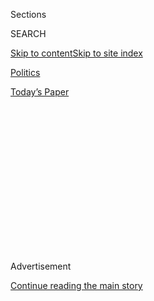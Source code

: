 <div id="app">

<div>

<div>

<div>

<div class="NYTAppHideMasthead css-1q2w90k e1suatyy0">

<div class="section css-ui9rw0 e1suatyy2">

<div class="css-eph4ug er09x8g0">

<div class="css-6n7j50">

</div>

<span class="css-1dv1kvn">Sections</span>

<div class="css-10488qs">

<span class="css-1dv1kvn">SEARCH</span>

</div>

[Skip to content](#site-content)[Skip to site
index](#site-index)

</div>

<div id="masthead-section-label" class="css-1wr3we4 eaxe0e00">

[Politics](https://www.nytimes.com/section/politics)

</div>

<div class="css-10698na e1huz5gh0">

</div>

</div>

<div id="masthead-bar-one" class="section hasLinks css-15hmgas e1csuq9d3">

<div class="css-uqyvli e1csuq9d0">

</div>

<div class="css-1uqjmks e1csuq9d1">

</div>

<div class="css-9e9ivx">

[](https://myaccount.nytimes.com/auth/login?response_type=cookie&client_id=vi)

</div>

<div class="css-1bvtpon e1csuq9d2">

[Today’s
Paper](https://www.nytimes.com/section/todayspaper)

</div>

</div>

</div>

</div>

<div data-aria-hidden="false">

<div id="site-content" data-role="main">

<div>

<div class="css-1aor85t" style="opacity:0.000000001;z-index:-1;visibility:hidden">

<div class="css-1hqnpie">

<div class="css-epjblv">

<span class="css-17xtcya">[Politics](/section/politics)</span><span class="css-x15j1o">|</span><span class="css-fwqvlz">House
Expected to Follow Senate’s Lead on Rush to Repeal Health
Law</span>

</div>

<div class="css-k008qs">

<div class="css-1iwv8en">

<span class="css-18z7m18"></span>

<div>

</div>

</div>

<span class="css-1n6z4y">https://nyti.ms/2iq2yrK</span>

<div class="css-1705lsu">

<div class="css-4xjgmj">

<div class="css-4skfbu" data-role="toolbar" data-aria-label="Social Media Share buttons, Save button, and Comments Panel with current comment count" data-testid="share-tools">

  - 
  - 
  - 
  - 
    
    <div class="css-6n7j50">
    
    </div>

  - 

</div>

</div>

</div>

</div>

</div>

</div>

<div class="css-13pd83m">

</div>

<div id="top-wrapper" class="css-1sy8kpn">

<div id="top-slug" class="css-l9onyx">

Advertisement

</div>

[Continue reading the main
story](#after-top)

<div class="ad top-wrapper" style="text-align:center;height:100%;display:block;min-height:250px">

<div id="top" class="place-ad" data-position="top" data-size-key="top">

</div>

</div>

<div id="after-top">

</div>

</div>

<div id="sponsor-wrapper" class="css-1hyfx7x">

<div id="sponsor-slug" class="css-19vbshk">

Supported by

</div>

[Continue reading the main
story](#after-sponsor)

<div id="sponsor" class="ad sponsor-wrapper" style="text-align:center;height:100%;display:block">

</div>

<div id="after-sponsor">

</div>

</div>

<div class="css-1vkm6nb ehdk2mb0">

# House Expected to Follow Senate’s Lead on Rush to Repeal Health Law

</div>

<div class="css-79elbk" data-testid="photoviewer-wrapper">

<div class="css-z3e15g" data-testid="photoviewer-wrapper-hidden">

</div>

<div class="css-1a48zt4 ehw59r15" data-testid="photoviewer-children">

![<span class="css-16f3y1r e13ogyst0" data-aria-hidden="true">House
Speaker Paul D. Ryan arrived for his weekly news conference on
Thursday.</span><span class="css-cnj6d5 e1z0qqy90" itemprop="copyrightHolder"><span class="css-1ly73wi e1tej78p0">Credit...</span><span><span>Chip
Somodevilla/Getty
Images</span></span></span>](https://static01.nyt.com/images/2017/01/13/us/13cong1/13cong1-articleLarge.jpg?quality=75&auto=webp&disable=upscale)

</div>

</div>

<div class="css-xt80pu e12qa4dv0">

<div class="css-18e8msd">

<div class="css-vp77d3 epjyd6m0">

<div class="css-1baulvz">

By [<span class="css-1baulvz" itemprop="name">Thomas
Kaplan</span>](http://www.nytimes.com/by/thomas-kaplan),
[<span class="css-1baulvz" itemprop="name">Robert
Pear</span>](https://www.nytimes.com/by/robert-pear) and
[<span class="css-1baulvz last-byline" itemprop="name">Emmarie
Huetteman</span>](https://www.nytimes.com/by/emmarie-huetteman)

</div>

</div>

  - Jan. 12,
    2017

  - 
    
    <div class="css-4xjgmj">
    
    <div class="css-d8bdto" data-role="toolbar" data-aria-label="Social Media Share buttons, Save button, and Comments Panel with current comment count" data-testid="share-tools">
    
      - 
      - 
      - 
      - 
        
        <div class="css-6n7j50">
        
        </div>
    
      - 
    
    </div>
    
    </div>

</div>

</div>

<div class="section meteredContent css-1r7ky0e" name="articleBody" itemprop="articleBody">

<div class="css-1fanzo5 StoryBodyCompanionColumn">

<div class="css-53u6y8">

WASHINGTON — The House is expected to give final approval on Friday to a
measure that would allow Republicans to speedily gut the Affordable Care
Act with no threat of a Senate filibuster, a move that would thrust the
question of what health law would come next front and center even before
President-elect Donald J. Trump takes office.

The House vote would come after the Senate narrowly approved the same
measure, a budget blueprint, early Thursday morning. Americans woke up
Thursday to the realization that a Republican Congress was serious about
repealing President Obama’s signature domestic achievement — a move that
could leave 20 million Americans unsure of their health coverage and
millions more wondering if protections offered by the Affordable Care
Act could soon be taken away.

“This is a critical step forward, the first step toward bringing relief
from this failed law,” Senator Mitch McConnell of Kentucky, the majority
leader, said.

Democrats said the rush to repeal was the height of legislative
irresponsibility and would endanger the health of millions.

</div>

</div>

<div class="css-1fanzo5 StoryBodyCompanionColumn">

<div class="css-53u6y8">

“For the life of me, I can’t understand the need to take health care
away from people, and why in the world anybody would even contemplate
doing that without something to replace it,” said Representative Louise
M. Slaughter of New York. “Just snatching it out from under them and
it’s gone. I think that there’s going to be a mighty rumble in this
country, an outburst of anger and fear.”

What comes next may be the most pressing problem facing Republicans, who
may find that dismantling the health law is far easier than replacing it
with one that can unite their fractious members — and win over some
Democrats.

After a marathon session, the Senate voted 51 to 48 to approve a budget
measure that would clear the way for the health care law to be repealed
with a simple Senate majority. As the House approached its vote, some
Republicans remained reluctant to act without a clear strategy to
replace the health law.

“We’d like to see a little more flesh on the bone before we sign on the
dotted line,” said Representative Andy Harris of Maryland, an
anesthesiologist and a member of the conservative House Freedom Caucus.

Republicans skeptical of moving forward risked looking hostile to the
repeal effort. And there was a prevailing sense of the importance of
following through on a campaign promise upon which so many House
Republicans had staked their political reputations.

</div>

</div>

<div class="css-1fanzo5 StoryBodyCompanionColumn">

<div class="css-53u6y8">

“This is an issue that really and truly, in some ways, put two-thirds of
our conference here,” said Representative Doug Collins of Georgia, a
member of the party’s leadership team.

“Everybody wants to get it right,” he said.

Republican leaders sought to reassure members that the House budget vote
— procedurally important as it is — is only the first step in an
exhaustive process to repeal and replace the Affordable Care Act. Four
committees in the House and Senate would then be tasked with drafting
the legislation that would gut the existing health law.

</div>

</div>

<div class="css-79elbk" data-testid="photoviewer-wrapper">

<div class="css-z3e15g" data-testid="photoviewer-wrapper-hidden">

</div>

<div class="css-1a48zt4 ehw59r15" data-testid="photoviewer-children">

![<span class="css-16f3y1r e13ogyst0" data-aria-hidden="true">Senator
Mitch McConnell, on his way to his office, said a Senate vote on
Thursday was “the first step toward bringing relief” from the Affordable
Care
Act.</span><span class="css-cnj6d5 e1z0qqy90" itemprop="copyrightHolder"><span class="css-1ly73wi e1tej78p0">Credit...</span><span>Al
Drago/The New York
Times</span></span>](https://static01.nyt.com/images/2017/01/13/us/13cong2/13cong2-articleLarge.jpg?quality=75&auto=webp&disable=upscale)

</div>

</div>

<div class="css-1fanzo5 StoryBodyCompanionColumn">

<div class="css-53u6y8">

The concerns fostered a remarkable alignment between some centrist
Republicans and their counterparts in the House Freedom Caucus, the
hard-right group that is disposed to disagree with its own party’s
leaders.

Speaker Paul D. Ryan of Wisconsin worked to soothe concerns even as he
expressed the urgent need to get rid of a law that Republicans hate.
Republicans would embark on “a thoughtful, step-by-step process,” he
said, even though the law is “collapsing while we speak.”

Mr. Ryan also said he was working with Mr. Trump and Vice
President-elect Mike Pence. Mr. Trump called this week for a near
simultaneous repeal and replacement of the Affordable Care Act.

“We are in complete sync,” Mr. Ryan said.

But Republicans face a significant challenge in passing the necessary
legislation to replace the health care law. They can repeal major parts
of the existing law without facing a filibuster, but they would not be
able put in place a full replacement in the same measure, because arcane
budget rules limit what can be included in such a filibuster-proof bill.

</div>

</div>

<div class="css-1fanzo5 StoryBodyCompanionColumn">

<div class="css-53u6y8">

Instead, they would almost certainly need to pass another bill or
multiple bills with 60 Senate votes, and that would require at least
some Democratic cooperation.

Senator Joe Manchin III, Democrat of West Virginia, a prime target for
Republican wooing, asserted on Thursday that Mr. Trump did not want to
“repeal” Obamacare but “repair” it. He cited Mr. Trump’s stated
support for popular provisions like requiring insurers to provide
coverage for people with pre-existing medical conditions.

“We’re in a repair mode,” Mr. Manchin said. “They need 60 votes to
repair. I’m actually happy to work with them.”

Republicans in Congress have offered many replacement ideas, but it is
not clear whether their most conservative members will ever be able to
agree on legislation acceptable to the party’s moderates.

A manifesto issued by House Republicans in June outlined a consensus
proposal, produced by the chairmen of four House committees, including
Representative Tom Price of Georgia, chosen by Mr. Trump to be secretary
of health and human services.

Mr. Trump and congressional leaders said they were counting on Mr. Price
to help them write a replacement for the Affordable Care Act, most
likely drawing from a bill that he introduced in July 2009 and has
reintroduced several times since.

“I think there’s an acknowledgment both by the administration coming in
and people around here that his imprint needs to be on this,” Senator
Bob Corker, Republican of Tennessee, said.

</div>

</div>

<div class="css-1fanzo5 StoryBodyCompanionColumn">

<div class="css-53u6y8">

Senate Republicans do not have a detailed plan. But Senator Lamar
Alexander of Tennessee, chairman of the health committee, laid out a
road map on the Senate floor this week that pointed to a measure
potentially more expansive than House
plans.

</div>

</div>

<div class="css-1sngw6j">

[](https://www.nytimes.com/interactive/2016/12/03/us/politics/why-it-will-be-hard-to-repeal-obamacare.html)

<div class="css-1eoytci">

![](https://static01.nyt.com/images/2016/12/03/us/politics/why-it-will-be-hard-to-repeal-obamacare-1480740532639/why-it-will-be-hard-to-repeal-obamacare-1480740532639-thumbLarge.jpg)

</div>

<div class="css-1rha1bf">

## How Republicans Can Repeal Obamacare Piece by Piece

Peeling away pieces of the law could lead to market chaos.

</div>

</div>

<div class="css-1fanzo5 StoryBodyCompanionColumn">

<div class="css-53u6y8">

The major Republican proposals have not been analyzed by the
Congressional Budget Office, so no independent or authoritative
estimates exist of their costs or the number of people who might gain or
lose coverage.

On several points, the major Republican proposals agree.

They would eliminate the requirements that most Americans carry health
insurance and that larger employers offer it to employees.

They would offer tax credits for health insurance and new tax incentives
for health savings accounts; provide subsidies for state high-risk
pools, to help people who could not otherwise obtain insurance; and make
it easier for insurance companies to sell policies across state lines.

They would also provide some protection for people with pre-existing
conditions who have maintained “continuous coverage.” They could not be
dropped by an insurer and could move from one plan to another, but a
person with a pre-existing condition seeking insurance after a lapse of
coverage could in some cases be charged higher rates. The protections
would be weaker than those in the Affordable Care Act.

Republicans also do not agree on how to pay for a replacement plan. In
the House document, Republicans proposed limiting the value of tax-free
health benefits that employers could provide to employees.

</div>

</div>

<div class="css-1fanzo5 StoryBodyCompanionColumn">

<div class="css-53u6y8">

Under the current law, employees do not have to pay federal income tax
on contributions that employers make to their health insurance. House
Republicans said this open-ended subsidy had encouraged people to select
more expensive coverage, driving up premiums.

But business groups, labor unions and some conservative lawmakers
vehemently oppose that change, saying it amounts to a new tax on
benefits and on working families. Senate Republicans have also not
expressed support for the idea.

Many House Republicans, including Mr. Price, would provide tax credits
to help people buy insurance. But the amount of assistance would
increase with age and would not be tied to income, as it is under the
existing health care law.

The subsidies would probably be smaller than under the Affordable Care
Act. But insurance would be less expensive, Republicans say, because the
government would impose fewer requirements.

Mr. Alexander said he would “allow individuals to use their Obamacare
subsidies to purchase state-approved insurance outside the Obamacare
exchanges.” Under the health care law, such assistance can be used only
in the insurance exchanges.

Many Republicans say states should have much more power to define
“essential health benefits.”

On Medicaid, the federal insurance program for low-income people, House
Republicans would roll back the Affordable Care Act’s expansion and give
each state a fixed amount of money for each beneficiary — or a lump sum
of federal money for all of a state’s Medicaid program.

But more than half the states, including some with Republican governors,
have expanded Medicaid eligibility under Mr. Obama’s law, with large
sums of federal money, and pragmatic Republicans are reluctant to snatch
away the federal money that has allowed big increases in Medicaid
enrollment.

</div>

</div>

</div>

<div>

</div>

<div>

</div>

<div>

</div>

<div>

<div id="bottom-wrapper" class="css-1ede5it">

<div id="bottom-slug" class="css-l9onyx">

Advertisement

</div>

[Continue reading the main
story](#after-bottom)

<div id="bottom" class="ad bottom-wrapper" style="text-align:center;height:100%;display:block;min-height:90px">

</div>

<div id="after-bottom">

</div>

</div>

</div>

</div>

</div>

## Site Index

<div>

</div>

## Site Information Navigation

  - [© <span>2020</span> <span>The New York Times
    Company</span>](https://help.nytimes.com/hc/en-us/articles/115014792127-Copyright-notice)

<!-- end list -->

  - [NYTCo](https://www.nytco.com/)
  - [Contact
    Us](https://help.nytimes.com/hc/en-us/articles/115015385887-Contact-Us)
  - [Work with us](https://www.nytco.com/careers/)
  - [Advertise](https://nytmediakit.com/)
  - [T Brand Studio](http://www.tbrandstudio.com/)
  - [Your Ad
    Choices](https://www.nytimes.com/privacy/cookie-policy#how-do-i-manage-trackers)
  - [Privacy](https://www.nytimes.com/privacy)
  - [Terms of
    Service](https://help.nytimes.com/hc/en-us/articles/115014893428-Terms-of-service)
  - [Terms of
    Sale](https://help.nytimes.com/hc/en-us/articles/115014893968-Terms-of-sale)
  - [Site
    Map](https://spiderbites.nytimes.com)
  - [Help](https://help.nytimes.com/hc/en-us)
  - [Subscriptions](https://www.nytimes.com/subscription?campaignId=37WXW)

</div>

</div>

</div>

</div>
